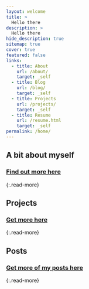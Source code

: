 ```yaml
---
layout: welcome
title: >
  Hello there
description: >
  Hello there
hide_description: true
sitemap: true
cover: true
featured: false
links:
  - title: About
    url: /about/ 
    target: _self
  - title: Blog 
    url: /blog/ 
    target: _self
  - title: Projects 
    url: /projects/ 
    target: _self
  - title: Resume 
    url: /resume.html
    target: _self
permalink: /home/
---
```


## A bit about myself

<!--author-->


### [Find out more here](/about/)
{:.read-more}


## Projects

<!--projects-->

### [Get more here](/projects/)
{:.read-more}

## Posts

<!--posts-->

### [Get more of my posts here](/blog/)
{:.read-more}


<!-- Links -->
[resume]: /resume/
